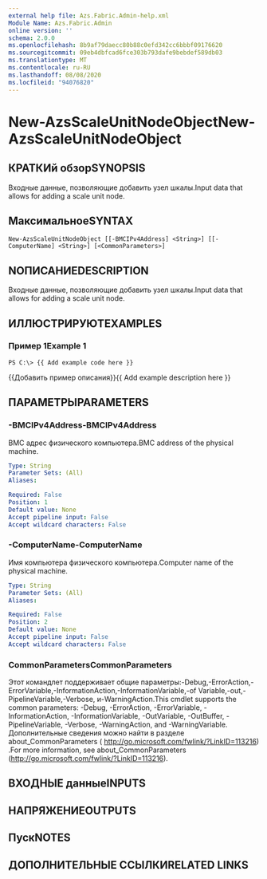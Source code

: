 ```yaml
---
external help file: Azs.Fabric.Admin-help.xml
Module Name: Azs.Fabric.Admin
online version: ''
schema: 2.0.0
ms.openlocfilehash: 8b9af79daecc80b88c0efd342cc6bbbf09176620
ms.sourcegitcommit: 09eb4dbfcad6fce303b793dafe9bebdef589db03
ms.translationtype: MT
ms.contentlocale: ru-RU
ms.lasthandoff: 08/08/2020
ms.locfileid: "94076820"
---
```

# <span data-ttu-id="c3a7b-101">New-AzsScaleUnitNodeObject</span><span class="sxs-lookup"><span data-stu-id="c3a7b-101">New-AzsScaleUnitNodeObject</span></span>

## <span data-ttu-id="c3a7b-102">КРАТКИй обзор</span><span class="sxs-lookup"><span data-stu-id="c3a7b-102">SYNOPSIS</span></span>
<span data-ttu-id="c3a7b-103">Входные данные, позволяющие добавить узел шкалы.</span><span class="sxs-lookup"><span data-stu-id="c3a7b-103">Input data that allows for adding a scale unit node.</span></span>

## <span data-ttu-id="c3a7b-104">Максимальное</span><span class="sxs-lookup"><span data-stu-id="c3a7b-104">SYNTAX</span></span>

```
New-AzsScaleUnitNodeObject [[-BMCIPv4Address] <String>] [[-ComputerName] <String>] [<CommonParameters>]
```

## <span data-ttu-id="c3a7b-105">NОПИСАНИЕ</span><span class="sxs-lookup"><span data-stu-id="c3a7b-105">DESCRIPTION</span></span>
<span data-ttu-id="c3a7b-106">Входные данные, позволяющие добавить узел шкалы.</span><span class="sxs-lookup"><span data-stu-id="c3a7b-106">Input data that allows for adding a scale unit node.</span></span>

## <span data-ttu-id="c3a7b-107">ИЛЛЮСТРИРУЮТ</span><span class="sxs-lookup"><span data-stu-id="c3a7b-107">EXAMPLES</span></span>

### <span data-ttu-id="c3a7b-108">Пример 1</span><span class="sxs-lookup"><span data-stu-id="c3a7b-108">Example 1</span></span>
```
PS C:\> {{ Add example code here }}
```

<span data-ttu-id="c3a7b-109">{{Добавить пример описания}}</span><span class="sxs-lookup"><span data-stu-id="c3a7b-109">{{ Add example description here }}</span></span>

## <span data-ttu-id="c3a7b-110">ПАРАМЕТРЫ</span><span class="sxs-lookup"><span data-stu-id="c3a7b-110">PARAMETERS</span></span>

### <span data-ttu-id="c3a7b-111">-BMCIPv4Address</span><span class="sxs-lookup"><span data-stu-id="c3a7b-111">-BMCIPv4Address</span></span>
<span data-ttu-id="c3a7b-112">BMC адрес физического компьютера.</span><span class="sxs-lookup"><span data-stu-id="c3a7b-112">BMC address of the physical machine.</span></span>

```yaml
Type: String
Parameter Sets: (All)
Aliases: 

Required: False
Position: 1
Default value: None
Accept pipeline input: False
Accept wildcard characters: False
```

### <span data-ttu-id="c3a7b-113">-ComputerName</span><span class="sxs-lookup"><span data-stu-id="c3a7b-113">-ComputerName</span></span>
<span data-ttu-id="c3a7b-114">Имя компьютера физического компьютера.</span><span class="sxs-lookup"><span data-stu-id="c3a7b-114">Computer name of the physical machine.</span></span>

```yaml
Type: String
Parameter Sets: (All)
Aliases: 

Required: False
Position: 2
Default value: None
Accept pipeline input: False
Accept wildcard characters: False
```

### <span data-ttu-id="c3a7b-115">CommonParameters</span><span class="sxs-lookup"><span data-stu-id="c3a7b-115">CommonParameters</span></span>
<span data-ttu-id="c3a7b-116">Этот командлет поддерживает общие параметры:-Debug,-ErrorAction,-ErrorVariable,-InformationAction,-InformationVariable,-of Variable,-out,-PipelineVariable,-Verbose, и-WarningAction.</span><span class="sxs-lookup"><span data-stu-id="c3a7b-116">This cmdlet supports the common parameters: -Debug, -ErrorAction, -ErrorVariable, -InformationAction, -InformationVariable, -OutVariable, -OutBuffer, -PipelineVariable, -Verbose, -WarningAction, and -WarningVariable.</span></span> <span data-ttu-id="c3a7b-117">Дополнительные сведения можно найти в разделе about_CommonParameters ( http://go.microsoft.com/fwlink/?LinkID=113216) .</span><span class="sxs-lookup"><span data-stu-id="c3a7b-117">For more information, see about_CommonParameters (http://go.microsoft.com/fwlink/?LinkID=113216).</span></span>

## <span data-ttu-id="c3a7b-118">ВХОДНЫЕ данные</span><span class="sxs-lookup"><span data-stu-id="c3a7b-118">INPUTS</span></span>

## <span data-ttu-id="c3a7b-119">НАПРЯЖЕНИЕ</span><span class="sxs-lookup"><span data-stu-id="c3a7b-119">OUTPUTS</span></span>

## <span data-ttu-id="c3a7b-120">Пуск</span><span class="sxs-lookup"><span data-stu-id="c3a7b-120">NOTES</span></span>

## <span data-ttu-id="c3a7b-121">ДОПОЛНИТЕЛЬНЫЕ ССЫЛКИ</span><span class="sxs-lookup"><span data-stu-id="c3a7b-121">RELATED LINKS</span></span>

